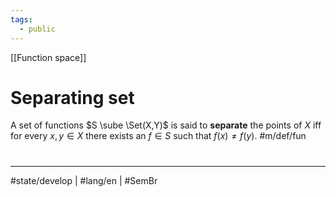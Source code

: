 ```yaml
---
tags:
  - public
---
```

[[Function space]]
# Separating set

A set of functions $S \sube \Set(X,Y)$ is said to **separate** the points of $X$ iff for every $x,y \in X$ there exists an $f \in S$ such that $f(x)\neq f(y)$. #m/def/fun 


#
---
#state/develop | #lang/en | #SemBr
